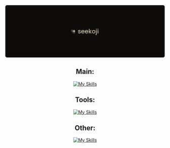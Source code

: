 <div>
<div align="center">
<img src="banner.png"/>

## Main: <br>
[![My Skills](https://skillicons.dev/icons?i=html,css,ts,nextjs,react,tailwind,tauri)](https://skillicons.dev)

## Tools: <br>
[![My Skills](https://skillicons.dev/icons?i=cloudflare,figma,git)](https://skillicons.dev)

## Other: <br>
[![My Skills](https://skillicons.dev/icons?i=ae,au,pr,ps,linux)](https://skillicons.dev)

</div>
</div>
